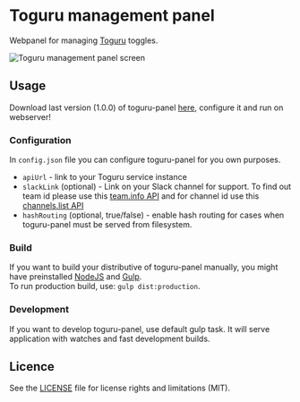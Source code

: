 # Toguru management panel
Webpanel for managing [Toguru](https://github.com/AutoScout24/toguru) toggles.

![Toguru management panel screen](http://i.piccy.info/i9/fd46649a24540d43e8e21ef2ff696767/1489583829/72496/1116036/Screen_Shot_2017_03_15_at_14_16_24.jpg)

## Usage
Download last version (1.0.0) of toguru-panel [here](https://github.com/AutoScout24/toguru-panel/releases/download/1.0.0/toguru-panel.zip), configure it and run on webserver!

### Configuration
In `config.json` file you can configure toguru-panel for you own purposes.
- `apiUrl` - link to your Toguru service instance
- `slackLink` (optional) - Link on your Slack channel for support. To find out team id please use this [team.info API](https://api.slack.com/methods/team.info) and for channel id use this [channels.list API](https://api.slack.com/methods/channels.list)
- `hashRouting` (optional, true/false) - enable hash routing for cases when toguru-panel must be served from filesystem.

### Build
If you want to build your distributive of toguru-panel manually, you might have preinstalled [NodeJS](https://nodejs.org/) and [Gulp](http://gulpjs.com/).  
To run production build, use: `gulp dist:production`.

### Development
If you want to develop toguru-panel, use default gulp task. It will serve application with watches and fast development builds.

## Licence
See the [LICENSE](LICENSE.md) file for license rights and limitations (MIT).
